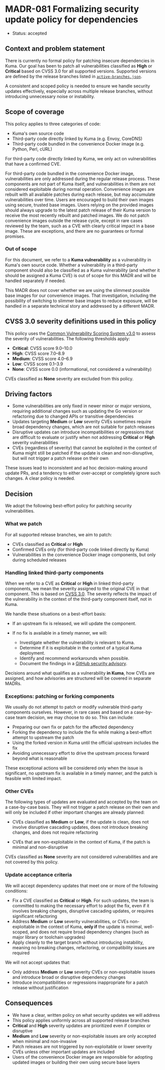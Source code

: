 # MADR-081 Formalizing security update policy for dependencies

* Status: accepted

## Context and problem statement

There is currently no formal policy for patching insecure dependencies in Kuma. Our goal has been to patch all vulnerabilities classified as **High** or **Critical** based on CVSS 3.0 for all supported versions. Supported versions are defined by the release branches listed in [`active-branches.json`](../../../active-branches.json).

A consistent and scoped policy is needed to ensure we handle security updates effectively, especially across multiple release branches, without introducing unnecessary noise or instability.

## Scope of coverage

This policy applies to three categories of code:

* Kuma's own source code
* Third-party code directly linked by Kuma (e.g. Envoy, CoreDNS)
* Third-party code bundled in the convenience Docker image (e.g. Python, Perl, cURL)

For third-party code directly linked by Kuma, we only act on vulnerabilities that have a confirmed CVE.

For third-party code bundled in the convenience Docker image, vulnerabilities are only addressed during the regular release process. These components are not part of Kuma itself, and vulnerabilities in them are not considered exploitable during normal operation. Convenience images are rebuilt with all available patches during each release, but may accumulate vulnerabilities over time. Users are encouraged to build their own images using secure, trusted base images. Users relying on the provided images should always upgrade to the latest patch release of their Kuma version to receive the most recently rebuilt and patched images. We do not patch convenience images outside the release cycle, except in rare cases reviewed by the team, such as a CVE with clearly critical impact in a base image. These are exceptions, and there are no guarantees or formal promises.

### Out of scope

For this document, we refer to a **Kuma vulnerability** as a vulnerability in Kuma's own source code. Whether a vulnerability in a third-party component should also be classified as a Kuma vulnerability (and whether it should be assigned a Kuma CVE) is out of scope for this MADR and will be handled separately if needed.

This MADR does not cover whether we are using the slimmest possible base images for our convenience images. That investigation, including the possibility of switching to slimmer base images to reduce exposure, will be handled in a separate technical story and addressed by a different MADR.

## CVSS 3.0 severity definitions used in this policy

This policy uses the [Common Vulnerability Scoring System v3.0](https://www.first.org/cvss/v3-0/specification-document) to assess the severity of vulnerabilities. The following thresholds apply:

* **Critical**: CVSS score 9.0–10.0
* **High**: CVSS score 7.0–8.9
* **Medium**: CVSS score 4.0–6.9
* **Low**: CVSS score 0.1–3.9
* **None**: CVSS score 0.0 (informational, not considered a vulnerability)

CVEs classified as **None** severity are excluded from this policy.

## Driving factors

* Some vulnerabilities are only fixed in newer minor or major versions, requiring additional changes such as updating the Go version or refactoring due to changed APIs or transitive dependencies
* Updates targeting **Medium** or **Low** severity CVEs sometimes require broad dependency changes, which are not suitable for patch releases
* Disruptive updates can introduce incompatibilities or regressions that are difficult to evaluate or justify when not addressing **Critical** or **High** severity vulnerabilities
* CVEs (regardless of severity) that cannot be exploited in the context of Kuma might still be patched if the update is clean and non-disruptive, but will not trigger a patch release on their own

These issues lead to inconsistent and ad hoc decision-making around update PRs, and a tendency to either over-accept or completely ignore such changes. A clear policy is needed.

## Decision

We adopt the following best-effort policy for patching security vulnerabilities.

### What we patch

For all supported release branches, we aim to patch:

* CVEs classified as **Critical** or **High**
* Confirmed CVEs only (for third-party code linked directly by Kuma)
* Vulnerabilities in the convenience Docker image components, but only during scheduled releases

### Handling linked third-party components

When we refer to a CVE as **Critical** or **High** in linked third-party components, we mean the severity assigned to the original CVE in that component. This is based on [CVSS 3.0](https://www.first.org/cvss/v3-0/specification-document). The severity reflects the impact of the vulnerability in the context of the third-party component itself, not in Kuma.

We handle these situations on a best-effort basis:

* If an upstream fix is released, we will update the component.

* If no fix is available in a timely manner, we will:

   * Investigate whether the vulnerability is relevant to Kuma.
   * Determine if it is exploitable in the context of a typical Kuma deployment.
   * Identify and recommend workarounds when possible.
   * Document the findings in a [GitHub security advisory](https://github.com/kumahq/kuma/security/advisories).

Decisions around what qualifies as a vulnerability **in Kuma**, how CVEs are assigned, and how advisories are structured will be covered in separate MADRs.

### Exceptions: patching or forking components

We usually do not attempt to patch or modify vulnerable third-party components ourselves. However, in rare cases and based on a case-by-case team decision, we may choose to do so. This can include:

* Preparing our own fix or patch for the affected dependency
* Forking the dependency to include the fix while making a best-effort attempt to upstream the patch
* Using the forked version in Kuma until the official upstream includes the fix
* Avoiding unnecessary effort to drive the upstream process forward beyond what is reasonable

These exceptional actions will be considered only when the issue is significant, no upstream fix is available in a timely manner, and the patch is feasible with limited impact.

### Other CVEs

The following types of updates are evaluated and accepted by the team on a case-by-case basis. They will not trigger a patch release on their own and will only be included if other important changes are already planned:

* CVEs classified as **Medium** or **Low**, if the update is clean, does not involve disruptive cascading updates, does not introduce breaking changes, and does not require refactoring

* CVEs that are non-exploitable in the context of Kuma, if the patch is minimal and non-disruptive

CVEs classified as **None** severity are not considered vulnerabilities and are not covered by this policy.

### Update acceptance criteria

We will accept dependency updates that meet one or more of the following conditions:

* Fix a CVE classified as **Critical** or **High**. For such updates, the team is committed to making the necessary effort to adopt the fix, even if it involves breaking changes, disruptive cascading updates, or requires significant refactoring
* Address **Medium** or **Low** severity vulnerabilities, or CVEs non-exploitable in the context of Kuma, **only if** the update is minimal, well-scoped, and does not require broad dependency changes (such as major library or toolchain upgrades)
* Apply cleanly to the target branch without introducing instability, meaning no breaking changes, refactoring, or compatibility issues are required

We will not accept updates that:

* Only address **Medium** or **Low** severity CVEs or non-exploitable issues and introduce broad or disruptive dependency changes
* Introduce incompatibilities or regressions inappropriate for a patch release without justification

## Consequences

* We have a clear, written policy on what security updates we will address
* This policy applies uniformly across all supported release branches
* **Critical** and **High** severity updates are prioritized even if complex or disruptive
* **Medium** and **Low** severity or non-exploitable issues are only accepted when minimal and non-invasive
* Patch releases are not triggered by non-exploitable or lower severity CVEs unless other important updates are included
* Users of the convenience Docker image are responsible for adopting updated images or building their own using secure base layers
